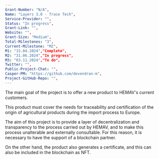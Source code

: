```yaml
---
Grant-Number: "N/A",
Name: "Layers 3.0 - Trace Tech",
Service-Provider: "",
Status: "In progress",
Grant-Link: "",
Website: "",
Grant-Size: "Medium",
Total-Milestones: "3",
Current-Milestone: "M2",
M1: "15.04.2024","Complete",
M2: "31.06.2024","In progress",
M3: "03.11.2024","To do",
Twitter: "",
Public-Project-Chat: "",
Casper-PM: "https://github.com/devendran-m",
Project-GitHub-Repo: "",
---
```

<!--lang:en--> 
The main goal of the project is to offer a new product to HEMAV's current customers. 

This product must cover the needs for traceability and certification of the origin of agricultural products during the import process to Europe. 

The aim of this project is to provide a layer of decentralization and transparency to the process carried out by HEMAV, and to make this process unalterable and externally consultable. For this reason, it is necessary to have the support of a blockchain partner. 

On the other hand, the product also generates a certificate, and this can also be included in the blockchain as NFT.

<!--lang:es--] 
<!--lang:de--] 
<!--lang:fr--] 
<!--lang:pl--] 
<!--lang:uk--] 
[!--lang:*-->  
